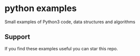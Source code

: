 # python examples
Small examples of Python3 code, data structures and algorithms

## Support
If you find these examples useful you can star this repo.
